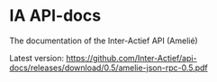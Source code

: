 # IA API-docs
The documentation of the Inter-Actief API (Amelié)

Latest version: https://github.com/Inter-Actief/api-docs/releases/download/0.5/amelie-json-rpc-0.5.pdf
